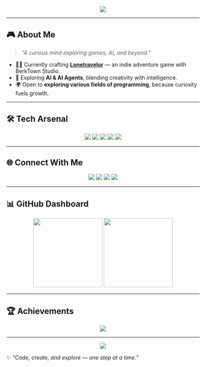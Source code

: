 <!-- Profile Banner -->
<p align="center">
  <img src="https://capsule-render.vercel.app/api?type=waving&color=0:833AB4,100:FD1D1D&height=180&section=header&text=Hey%20👋%20I'm%20Mr%20Falcam!&fontSize=40&fontColor=fff&animation=twinkling&fontAlignY=35" />
</p>

---

## 🎮 About Me  
> *“A curious mind exploring games, AI, and beyond.”*  

- 🧑‍💻 Currently crafting **[Lonetravelor](https://berktown-studio.itch.io/lonetravelor)** — an indie adventure game with BerkTown Studio.  
- 🤖 Exploring **AI & AI Agents**, blending creativity with intelligence.  
- 🌍 Open to **exploring various fields of programming**, because curiosity fuels growth.  

---

## 🛠️ Tech Arsenal  
<p align="center">
  <img src="https://img.shields.io/badge/Game%20Engine-Godot-478CBF?style=for-the-badge&logo=godot-engine&logoColor=white" />
  <img src="https://img.shields.io/badge/Code-Python-3776AB?style=for-the-badge&logo=python&logoColor=white" />
  <img src="https://img.shields.io/badge/System-Linux-FCC624?style=for-the-badge&logo=linux&logoColor=black" />
  <img src="https://img.shields.io/badge/Shell-Bash-4EAA25?style=for-the-badge&logo=gnu-bash&logoColor=white" />
  <img src="https://img.shields.io/badge/Data-Pandas-150458?style=for-the-badge&logo=pandas&logoColor=white" />
</p>

---

## 🌐 Connect With Me  
<p align="center">
  <a href="https://www.linkedin.com/in/debanjanpahari"><img src="https://img.shields.io/badge/LinkedIn-Debanjan%20Pahari-blue?style=for-the-badge&logo=linkedin" /></a>
  <a href="https://berktown-studio.itch.io/"><img src="https://img.shields.io/badge/Itch.io-BerkTown%20Studio-FA5C5C?style=for-the-badge&logo=itch.io&logoColor=white" /></a>
  <a href="https://www.instagram.com/berkarts21"><img src="https://img.shields.io/badge/Instagram-Work-833AB4?style=for-the-badge&logo=instagram&logoColor=white" /></a>
  <a href="https://www.instagram.com/debanjan_pahari/"><img src="https://img.shields.io/badge/Instagram-Personal-E4405F?style=for-the-badge&logo=instagram&logoColor=white" /></a>
</p>

---

## 📊 GitHub Dashboard  
<p align="center">
  <img src="https://github-readme-stats.vercel.app/api?username=mr-falcam&show_icons=true&theme=tokyonight&hide_border=true" height="180em" />
  <img src="https://github-readme-stats.vercel.app/api/top-langs/?username=mr-falcam&layout=compact&theme=tokyonight&hide_border=true" height="180em" />
</p>

---

## 🏆 Achievements  
<p align="center">
  <img src="https://github-profile-trophy.vercel.app/?username=mr-falcam&theme=radical&no-frame=true&no-bg=true&margin-w=15" />
</p>

---

<p align="center">
  <img src="https://capsule-render.vercel.app/api?type=waving&color=0:833AB4,100:FD1D1D&height=120&section=footer"/>
</p>

✨ *“Code, create, and explore — one step at a time.”*  
